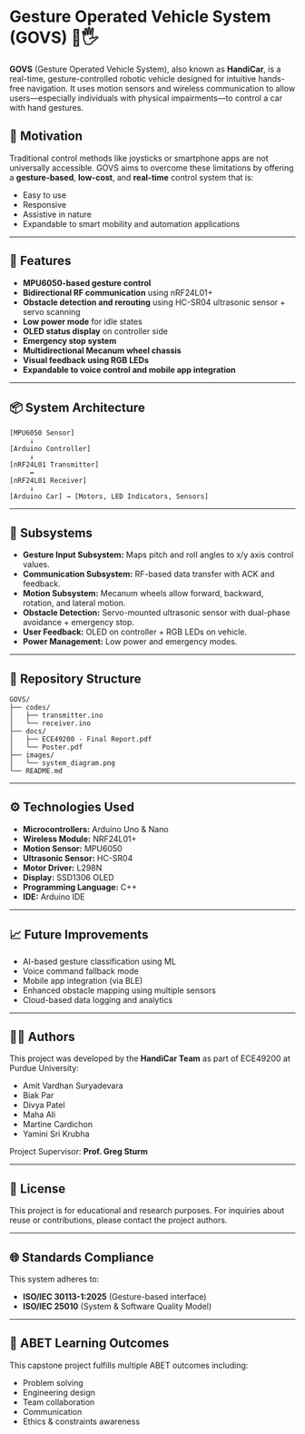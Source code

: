 
# Gesture Operated Vehicle System (GOVS) 🚗🖐️

**GOVS** (Gesture Operated Vehicle System), also known as **HandiCar**, is a real-time, gesture-controlled robotic vehicle designed for intuitive hands-free navigation. It uses motion sensors and wireless communication to allow users—especially individuals with physical impairments—to control a car with hand gestures.

## 🧠 Motivation

Traditional control methods like joysticks or smartphone apps are not universally accessible. GOVS aims to overcome these limitations by offering a **gesture-based**, **low-cost**, and **real-time** control system that is:
- Easy to use
- Responsive
- Assistive in nature
- Expandable to smart mobility and automation applications

---

## 🚀 Features

- **MPU6050-based gesture control**
- **Bidirectional RF communication** using nRF24L01+
- **Obstacle detection and rerouting** using HC-SR04 ultrasonic sensor + servo scanning
- **Low power mode** for idle states
- **OLED status display** on controller side
- **Emergency stop system**
- **Multidirectional Mecanum wheel chassis**
- **Visual feedback using RGB LEDs**
- **Expandable to voice control and mobile app integration**

---

## 📦 System Architecture

```plaintext
[MPU6050 Sensor] 
     ↓
[Arduino Controller] 
     ↓
[nRF24L01 Transmitter] 
     ↔
[nRF24L01 Receiver] 
     ↓
[Arduino Car] → [Motors, LED Indicators, Sensors]
```

---

## 🧩 Subsystems

- **Gesture Input Subsystem:** Maps pitch and roll angles to x/y axis control values.
- **Communication Subsystem:** RF-based data transfer with ACK and feedback.
- **Motion Subsystem:** Mecanum wheels allow forward, backward, rotation, and lateral motion.
- **Obstacle Detection:** Servo-mounted ultrasonic sensor with dual-phase avoidance + emergency stop.
- **User Feedback:** OLED on controller + RGB LEDs on vehicle.
- **Power Management:** Low power and emergency modes.

---

## 📂 Repository Structure

```
GOVS/
├── codes/
│   ├── transmitter.ino
│   └── receiver.ino
├── docs/
│   ├── ECE49200 - Final Report.pdf
│   └── Poster.pdf
├── images/
│   └── system_diagram.png
└── README.md
```

---

## ⚙️ Technologies Used

- **Microcontrollers:** Arduino Uno & Nano
- **Wireless Module:** NRF24L01+
- **Motion Sensor:** MPU6050
- **Ultrasonic Sensor:** HC-SR04
- **Motor Driver:** L298N
- **Display:** SSD1306 OLED
- **Programming Language:** C++
- **IDE:** Arduino IDE


---

## 📈 Future Improvements

- AI-based gesture classification using ML
- Voice command fallback mode
- Mobile app integration (via BLE)
- Enhanced obstacle mapping using multiple sensors
- Cloud-based data logging and analytics

---

## 👨‍💻 Authors

This project was developed by the **HandiCar Team** as part of ECE49200 at Purdue University:

- Amit Vardhan Suryadevara
- Biak Par
- Divya Patel
- Maha Ali
- Martine Cardichon
- Yamini Sri Krubha

Project Supervisor: **Prof. Greg Sturm**

---

## 📄 License

This project is for educational and research purposes. For inquiries about reuse or contributions, please contact the project authors.

---

## 🌐 Standards Compliance

This system adheres to:
- **ISO/IEC 30113-1:2025** (Gesture-based interface)
- **ISO/IEC 25010** (System & Software Quality Model)


---

## 🧠 ABET Learning Outcomes

This capstone project fulfills multiple ABET outcomes including:
- Problem solving
- Engineering design
- Team collaboration
- Communication
- Ethics & constraints awareness
